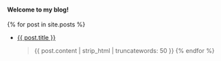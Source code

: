 #### Welcome to my blog!

{% for post in site.posts %}
 - <a href="{{ post.url }}">{{ post.title }}</a>
    > {{  post.content | strip_html | truncatewords: 50 }}
{% endfor %}